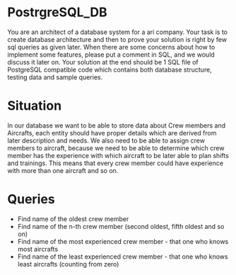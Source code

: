 # PostrgreSQL_DB

You are an architect of a database system for a ari company. Your task is to create database architecture and then to prove your solution is right by few sql queries as given later. When there are some concerns about how to implement some features, please put a comment in SQL, and we would discuss it later on. Your solution at the end should be 1 SQL file of PostgreSQL compatible code which contains both database structure, testing data and sample queries.

# Situation

In our database we want to be able to store data about Crew members and Aircrafts, each entity should have proper details which are derived from later description and needs. We also need to be able to assign crew members to aircraft, because we need to be able to determine which crew member has the experience with which aircraft to be later able to plan shifts and trainings. This means that every crew member could have experience with more than one aircraft and so on.

# Queries
<ul>
  <li>Find name of the oldest crew member</li>
  <li>Find name of the n-th crew member (second oldest, fifth oldest and so on)</li>
  <li>Find name of the most experienced crew member - that one who knows most aircrafts</li>
<li>Find name of the least experienced crew member - that one who knows least aircrafts (counting from zero)</li>
  </ul>
